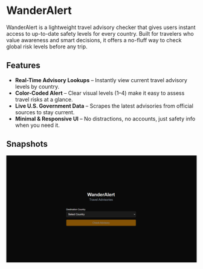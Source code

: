 # **WanderAlert**

WanderAlert is a lightweight travel advisory checker that gives users instant access to up-to-date safety levels for every country. Built for travelers who value awareness and smart decisions, it offers a no-fluff way to check global risk levels before any trip.

## **Features**

- **Real-Time Advisory Lookups** – Instantly view current travel advisory levels by country.
- **Color-Coded Alert** – Clear visual levels (1–4) make it easy to assess travel risks at a glance.
- **Live U.S. Government Data** – Scrapes the latest advisories from official sources to stay current.
- **Minimal & Responsive UI** – No distractions, no accounts, just safety info when you need it.

## **Snapshots**

![Snapshot](public/snapshot.png)
